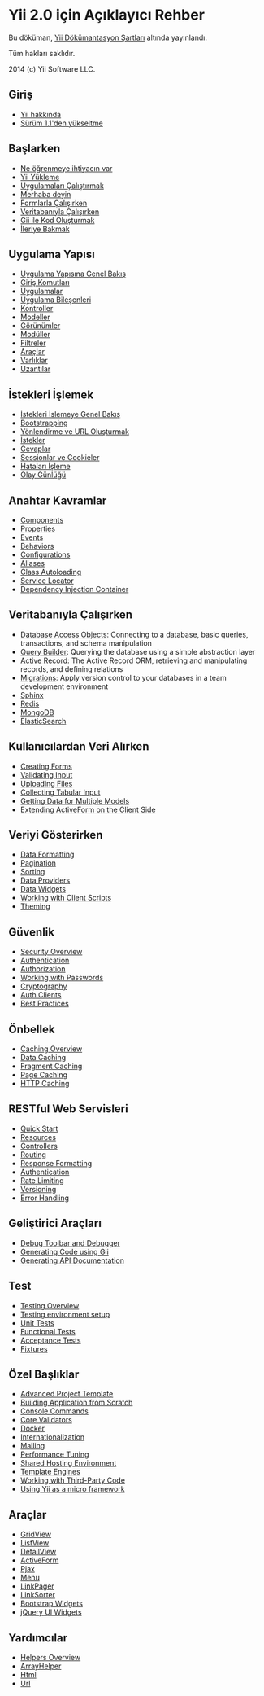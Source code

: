 Yii 2.0 için Açıklayıcı Rehber
===============================

Bu döküman, [Yii Dökümantasyon Şartları](http://www.yiiframework.com/doc/terms/) altında yayınlandı.

Tüm hakları saklıdır.

2014 (c) Yii Software LLC.


Giriş
------------

* [Yii hakkında](intro-yii.md)
* [Sürüm 1.1'den yükseltme](intro-upgrade-from-v1.md)


Başlarken
---------------

* [Ne öğrenmeye ihtiyacın var](start-prerequisites.md)
* [Yii Yükleme](start-installation.md)
* [Uygulamaları Çalıştırmak](start-workflow.md)
* [Merhaba deyin](start-hello.md)
* [Formlarla Çalışırken](start-forms.md)
* [Veritabanıyla Çalışırken](start-databases.md)
* [Gii ile Kod Oluşturmak](start-gii.md)
* [İleriye Bakmak](start-looking-ahead.md)


Uygulama Yapısı
---------------------

* [Uygulama Yapısına Genel Bakış](structure-overview.md)
* [Giriş Komutları](structure-entry-scripts.md)
* [Uygulamalar](structure-applications.md)
* [Uygulama Bileşenleri](structure-application-components.md)
* [Kontroller](structure-controllers.md)
* [Modeller](structure-models.md)
* [Görünümler](structure-views.md)
* [Modüller](structure-modules.md)
* [Filtreler](structure-filters.md)
* [Araçlar](structure-widgets.md)
* [Varlıklar](structure-assets.md)
* [Uzantılar](structure-extensions.md)


İstekleri İşlemek
-----------------

* [İstekleri İşlemeye Genel Bakış](runtime-overview.md)
* [Bootstrapping](runtime-bootstrapping.md)
* [Yönlendirme ve URL Oluşturmak](runtime-routing.md)
* [İstekler](runtime-requests.md)
* [Cevaplar](runtime-responses.md)
* [Sessionlar ve Cookieler](runtime-sessions-cookies.md)
* [Hataları İşleme](runtime-handling-errors.md)
* [Olay Günlüğü](runtime-logging.md)


Anahtar Kavramlar
------------

* [Components](concept-components.md)
* [Properties](concept-properties.md)
* [Events](concept-events.md)
* [Behaviors](concept-behaviors.md)
* [Configurations](concept-configurations.md)
* [Aliases](concept-aliases.md)
* [Class Autoloading](concept-autoloading.md)
* [Service Locator](concept-service-locator.md)
* [Dependency Injection Container](concept-di-container.md)


Veritabanıyla Çalışırken
----------------------

* [Database Access Objects](db-dao.md): Connecting to a database, basic queries, transactions, and schema manipulation
* [Query Builder](db-query-builder.md): Querying the database using a simple abstraction layer
* [Active Record](db-active-record.md): The Active Record ORM, retrieving and manipulating records, and defining relations
* [Migrations](db-migrations.md): Apply version control to your databases in a team development environment
* [Sphinx](https://www.yiiframework.com/extension/yiisoft/yii2-sphinx/doc/guide)
* [Redis](https://www.yiiframework.com/extension/yiisoft/yii2-redis/doc/guide)
* [MongoDB](https://www.yiiframework.com/extension/yiisoft/yii2-mongodb/doc/guide)
* [ElasticSearch](https://www.yiiframework.com/extension/yiisoft/yii2-elasticsearch/doc/guide)


Kullanıcılardan Veri Alırken
-----------------------

* [Creating Forms](input-forms.md)
* [Validating Input](input-validation.md)
* [Uploading Files](input-file-upload.md)
* [Collecting Tabular Input](input-tabular-input.md)
* [Getting Data for Multiple Models](input-multiple-models.md)
* [Extending ActiveForm on the Client Side](input-form-javascript.md)


Veriyi Gösterirken
---------------

* [Data Formatting](output-formatting.md)
* [Pagination](output-pagination.md)
* [Sorting](output-sorting.md)
* [Data Providers](output-data-providers.md)
* [Data Widgets](output-data-widgets.md)
* [Working with Client Scripts](output-client-scripts.md)
* [Theming](output-theming.md)


Güvenlik
--------

* [Security Overview](security-overview.md)
* [Authentication](security-authentication.md)
* [Authorization](security-authorization.md)
* [Working with Passwords](security-passwords.md)
* [Cryptography](security-cryptography.md)
* [Auth Clients](https://www.yiiframework.com/extension/yiisoft/yii2-authclient/doc/guide)
* [Best Practices](security-best-practices.md)


Önbellek
-------

* [Caching Overview](caching-overview.md)
* [Data Caching](caching-data.md)
* [Fragment Caching](caching-fragment.md)
* [Page Caching](caching-page.md)
* [HTTP Caching](caching-http.md)


RESTful Web Servisleri
--------------------

* [Quick Start](rest-quick-start.md)
* [Resources](rest-resources.md)
* [Controllers](rest-controllers.md)
* [Routing](rest-routing.md)
* [Response Formatting](rest-response-formatting.md)
* [Authentication](rest-authentication.md)
* [Rate Limiting](rest-rate-limiting.md)
* [Versioning](rest-versioning.md)
* [Error Handling](rest-error-handling.md)


Geliştirici Araçları
-----------------

* [Debug Toolbar and Debugger](https://www.yiiframework.com/extension/yiisoft/yii2-debug/doc/guide)
* [Generating Code using Gii](https://www.yiiframework.com/extension/yiisoft/yii2-gii/doc/guide)
* [Generating API Documentation](https://www.yiiframework.com/extension/yiisoft/yii2-apidoc)


Test
-------

* [Testing Overview](test-overview.md)
* [Testing environment setup](test-environment-setup.md)
* [Unit Tests](test-unit.md)
* [Functional Tests](test-functional.md)
* [Acceptance Tests](test-acceptance.md)
* [Fixtures](test-fixtures.md)


Özel Başlıklar
--------------

* [Advanced Project Template](https://www.yiiframework.com/extension/yiisoft/yii2-app-advanced/doc/guide)
* [Building Application from Scratch](tutorial-start-from-scratch.md)
* [Console Commands](tutorial-console.md)
* [Core Validators](tutorial-core-validators.md)
* [Docker](tutorial-docker.md)
* [Internationalization](tutorial-i18n.md)
* [Mailing](tutorial-mailing.md)
* [Performance Tuning](tutorial-performance-tuning.md)
* [Shared Hosting Environment](tutorial-shared-hosting.md)
* [Template Engines](tutorial-template-engines.md)
* [Working with Third-Party Code](tutorial-yii-integration.md)
* [Using Yii as a micro framework](tutorial-yii-as-micro-framework.md)


Araçlar
-------

* [GridView](https://www.yiiframework.com/doc-2.0/yii-grid-gridview.html)
* [ListView](https://www.yiiframework.com/doc-2.0/yii-widgets-listview.html)
* [DetailView](https://www.yiiframework.com/doc-2.0/yii-widgets-detailview.html)
* [ActiveForm](https://www.yiiframework.com/doc-2.0/guide-input-forms.html#activerecord-based-forms-activeform)
* [Pjax](https://www.yiiframework.com/doc-2.0/yii-widgets-pjax.html)
* [Menu](https://www.yiiframework.com/doc-2.0/yii-widgets-menu.html)
* [LinkPager](https://www.yiiframework.com/doc-2.0/yii-widgets-linkpager.html)
* [LinkSorter](https://www.yiiframework.com/doc-2.0/yii-widgets-linksorter.html)
* [Bootstrap Widgets](https://www.yiiframework.com/extension/yiisoft/yii2-bootstrap/doc/guide)
* [jQuery UI Widgets](https://www.yiiframework.com/extension/yiisoft/yii2-jui/doc/guide)


Yardımcılar
-------

* [Helpers Overview](helper-overview.md)
* [ArrayHelper](helper-array.md)
* [Html](helper-html.md)
* [Url](helper-url.md)

